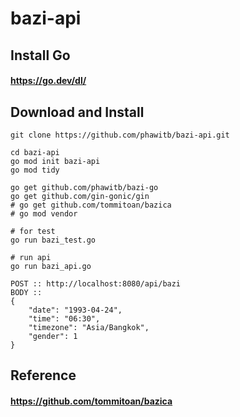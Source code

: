 # bazi-api

## Install Go
#### https://go.dev/dl/

## Download and Install
```
git clone https://github.com/phawitb/bazi-api.git

cd bazi-api
go mod init bazi-api
go mod tidy

go get github.com/phawitb/bazi-go
go get github.com/gin-gonic/gin
# go get github.com/tommitoan/bazica
# go mod vendor

# for test
go run bazi_test.go

# run api
go run bazi_api.go

```
```
POST :: http://localhost:8080/api/bazi
BODY :: 
{
    "date": "1993-04-24",
    "time": "06:30",
    "timezone": "Asia/Bangkok",
    "gender": 1
}
```
## Reference
#### https://github.com/tommitoan/bazica
